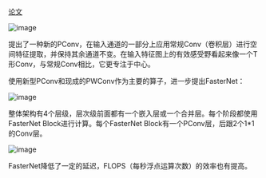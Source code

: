 [论文](https://github.com/litterqi/yolov8_AimboT/blob/main/%E4%BF%AE%E6%94%B9%E7%BD%91%E7%BB%9C%E7%BB%93%E6%9E%84/FasterNet/fasterNet.pdf)

![image](https://github.com/litterqi/yolov8_AimboT/assets/123362884/6ece2d8f-5f3c-4e3b-80c7-4d908b441873)

提出了一种新的PConv，在输入通道的一部分上应用常规Conv（卷积层）进行空间特征提取，并保持其余通道不变。在输入特征图上的有效感受野看起来像一个T形Conv，与常规Conv相比，它更专注于中心。

使用新型PConv和现成的PWConv作为主要的算子，进一步提出FasterNet：

![image](https://github.com/litterqi/yolov8_AimboT/assets/123362884/709016f1-201b-46e3-933b-9fe9d627302f)

整体架构有4个层级，层次级前面都有一个嵌入层或一个合并层。每个阶段都使用FasterNet Block进行计算。每个FasterNet Block有一个PConv层，后跟2个1*1的Conv层。

![image](https://github.com/litterqi/yolov8_AimboT/assets/123362884/e0a4fa7c-df8d-40d5-bb56-3c5e7b247ad8)

FasterNet降低了一定的延迟，FLOPS（每秒浮点运算次数）的效率也有提高。
